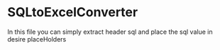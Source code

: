 # SQLtoExcelConverter
In this file you can simply extract header sql and place the sql value in desire placeHolders

